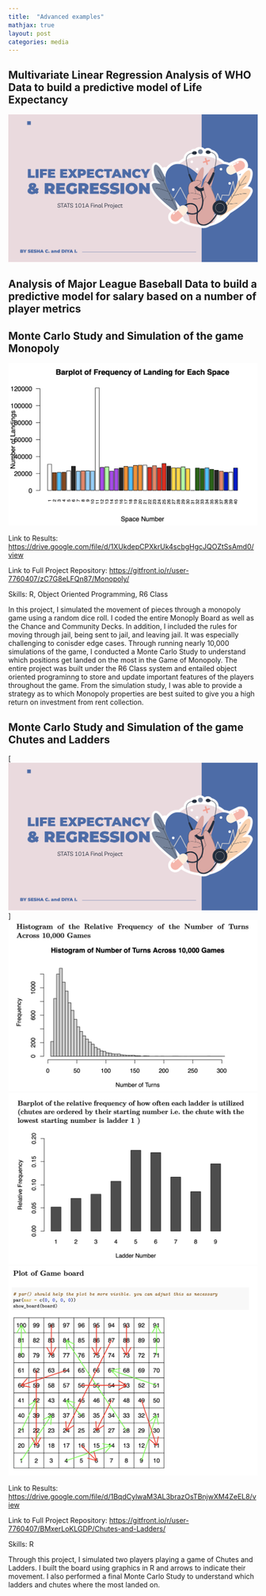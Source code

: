 ```yaml
---
title:  "Advanced examples"
mathjax: true
layout: post
categories: media
---
```


## Multivariate Linear Regression Analysis of WHO Data to build a predictive model of Life Expectancy
[![Example image preview](https://github.com/sesha-csc/sesha-csc.github.io/blob/master/Screen%20Shot%202023-03-21%20at%207.04.42%20PM.png?raw=true)](https://drive.google.com/file/d/1ibUuSGAcfhTeRsVhMk2eaKtkEEuMv9Pb/view)


## Analysis of Major League Baseball Data to build a predictive model for salary based on a number of player metrics

## Monte Carlo Study and Simulation of the game Monopoly

![Image](https://github.com/sesha-csc/sesha-csc.github.io/blob/master/Screen%20Shot%202023-03-21%20at%206.20.24%20PM.png?raw=true)

Link to Results: https://drive.google.com/file/d/1XUkdepCPXkrUk4scbgHgcJQOZtSsAmd0/view

Link to Full Project Repository: https://gitfront.io/r/user-7760407/zC7G8eLFQn87/Monopoly/

Skills: R, Object Oriented Programming, R6 Class 

In this project, I simulated the movement of pieces through a monopoly game using a random dice roll. I coded the entire Monoply Board as well as the Chance and Community Decks. In addition, I included the rules for moving through jail, being sent to jail, and leaving jail. It was especially challenging to conisder edge cases. Through running nearly 10,000 simulations of the game, I conducted a Monte Carlo Study to understand which positions get landed on the most in the Game of Monopoly. The entire project was built under the R6 Class system and entailed object oriented programinng to store and update important features of the players throughout the game. From the simulation study, I was able to provide a strategy as to which Monopoly properties are best suited to give you a high return on investment from rent collection. 

## Monte Carlo Study and Simulation of the game Chutes and Ladders

[![Example image preview](https://github.com/sesha-csc/sesha-csc.github.io/blob/master/Screen%20Shot%202023-03-21%20at%207.04.42%20PM.png?raw=true)]
![Image](https://github.com/sesha-csc/sesha-csc.github.io/blob/master/Screen%20Shot%202023-03-21%20at%206.20.57%20PM.png?raw=true)
![Image](https://github.com/sesha-csc/sesha-csc.github.io/blob/master/Screen%20Shot%202023-03-21%20at%206.21.05%20PM.png?raw=true)
![Image](https://github.com/sesha-csc/sesha-csc.github.io/blob/master/Screen%20Shot%202023-03-21%20at%206.21.18%20PM.png?raw=true)

Link to Results: https://drive.google.com/file/d/1BqdCylwaM3AL3brazOsTBnjwXM4ZeEL8/view

Link to Full Project Repository: https://gitfront.io/r/user-7760407/BMxerLoKLGDP/Chutes-and-Ladders/

Skills: R

Through this project, I simulated two players playing a game of Chutes and Ladders. I built the board using graphics in R and arrows to indicate their movement. I also performed a final Monte Carlo Study to understand which ladders and chutes where the most landed on.
